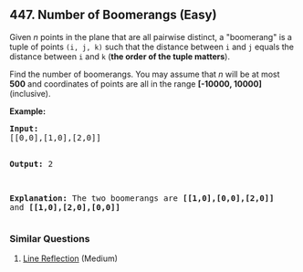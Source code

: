 <!--|This file generated by command(leetcode description); DO NOT EDIT.    |-->
<!--+----------------------------------------------------------------------+-->
<!--|@author    Openset <openset.wang@gmail.com>                           |-->
<!--|@link      https://github.com/openset                                 |-->
<!--|@home      https://github.com/openset/leetcode                        |-->
<!--+----------------------------------------------------------------------+-->

## 447. Number of Boomerangs (Easy)

<p>Given <i>n</i> points in the plane that are all pairwise distinct, a "boomerang" is a tuple of points <code>(i, j, k)</code> such that the distance between <code>i</code> and <code>j</code> equals the distance between <code>i</code> and <code>k</code> (<b>the order of the tuple matters</b>).</p>

<p>Find the number of boomerangs. You may assume that <i>n</i> will be at most <b>500</b> and coordinates of points are all in the range <b>[-10000, 10000]</b> (inclusive).</p>

<p><b>Example:</b><br />
<pre>
<b>Input:</b>
[[0,0],[1,0],[2,0]]

<b>Output:</b>
2

<b>Explanation:</b>
The two boomerangs are <b>[[1,0],[0,0],[2,0]]</b> and <b>[[1,0],[2,0],[0,0]]</b>
</pre>
</p>

### Similar Questions
  1. [Line Reflection](https://github.com/openset/leetcode/tree/master/problems/line-reflection) (Medium)
